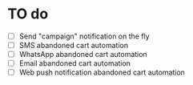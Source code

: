 # TO do
- [ ] Send "campaign" notification on the fly
- [ ] SMS abandoned cart automation
- [ ] WhatsApp abandoned cart automation
- [ ] Email abandoned cart automation
- [ ] Web push notification abandoned cart automation
